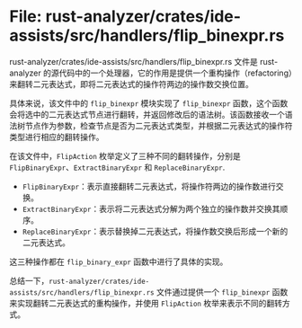 # File: rust-analyzer/crates/ide-assists/src/handlers/flip_binexpr.rs

rust-analyzer/crates/ide-assists/src/handlers/flip_binexpr.rs 文件是 rust-analyzer 的源代码中的一个处理器，它的作用是提供一个重构操作（refactoring）来翻转二元表达式，即将二元表达式的操作符两边的操作数交换位置。

具体来说，该文件中的 `flip_binexpr` 模块实现了 `flip_binexpr` 函数，这个函数会将选中的二元表达式节点进行翻转，并返回修改后的语法树。该函数接收一个语法树节点作为参数，检查节点是否为二元表达式类型，并根据二元表达式的操作符类型进行相应的翻转操作。

在该文件中，`FlipAction` 枚举定义了三种不同的翻转操作，分别是 `FlipBinaryExpr`、`ExtractBinaryExpr` 和 `ReplaceBinaryExpr`. 

- `FlipBinaryExpr`：表示直接翻转二元表达式，将操作符两边的操作数进行交换。
- `ExtractBinaryExpr`：表示将二元表达式分解为两个独立的操作数并交换其顺序。
- `ReplaceBinaryExpr`：表示替换掉二元表达式，将操作数交换后形成一个新的二元表达式。

这三种操作都在 `flip_binary_expr` 函数中进行了具体的实现。

总结一下，`rust-analyzer/crates/ide-assists/src/handlers/flip_binexpr.rs` 文件通过提供一个 `flip_binexpr` 函数来实现翻转二元表达式的重构操作，并使用 `FlipAction` 枚举来表示不同的翻转方式。

